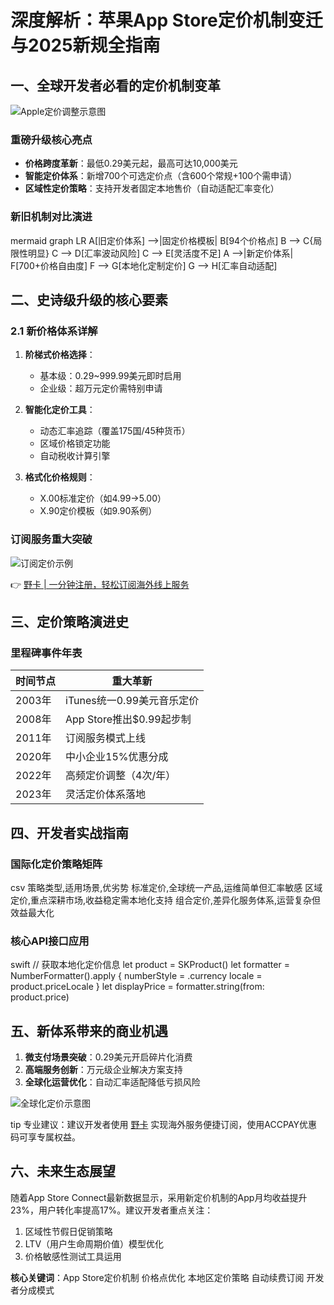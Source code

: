 # 深度解析：苹果App Store定价机制变迁与2025新规全指南

## 一、全球开发者必看的定价机制变革

![Apple定价调整示意图](https://p1-juejin.byteimg.com/tos-cn-i-k3u1fbpfcp/b67962a14e95490abb9bd843f818ddea~tplv-k3u1fbpfcp-watermark.image)

### 重磅升级核心亮点
- **价格跨度革新**：最低0.29美元起，最高可达10,000美元
- **智能定价体系**：新增700个可选定价点（含600个常规+100个需申请）
- **区域性定价策略**：支持开发者固定本地售价（自动适配汇率变化）

### 新旧机制对比演进
mermaid
graph LR
A[旧定价体系] -->|固定价格模板| B[94个价格点]
B --> C{局限性明显}
C --> D[汇率波动风险]
C --> E[灵活度不足]
A -->|新定价体系| F[700+价格自由度]
F --> G[本地化定制定价]
G --> H[汇率自动适配]


## 二、史诗级升级的核心要素
### 2.1 新价格体系详解
1. **阶梯式价格选择**：
   - 基本级：0.29~999.99美元即时启用
   - 企业级：超万元定价需特别申请

2. **智能化定价工具**：
   - 动态汇率追踪（覆盖175国/45种货币）
   - 区域价格锁定功能
   - 自动税收计算引擎

3. **格式化价格规则**：
   - X.00标准定价（如4.99→5.00）
   - X.90定价模板（如9.90系例）

### 订阅服务重大突破
![订阅定价示例](https://p1-juejin.byteimg.com/tos-cn-i-k3u1fbpfcp/0e174b72c40645f6906f9cba51dbab84~tplv-k3u1fbpfcp-watermark.image)

👉 [野卡 | 一分钟注册，轻松订阅海外线上服务](https://bbtdd.com/yeka)

## 三、定价策略演进史
### 里程碑事件年表
| 时间节点 | 重大革新 |
|---------|---------|
| 2003年 | iTunes统一0.99美元音乐定价 |
| 2008年 | App Store推出$0.99起步制 |
| 2011年 | 订阅服务模式上线 |
| 2020年 | 中小企业15%优惠分成 |
| 2022年 | 高频定价调整（4次/年） |
| 2023年 | 灵活定价体系落地 |

## 四、开发者实战指南
### 国际化定价策略矩阵
csv
策略类型,适用场景,优劣势
标准定价,全球统一产品,运维简单但汇率敏感
区域定价,重点深耕市场,收益稳定需本地化支持
组合定价,差异化服务体系,运营复杂但效益最大化


### 核心API接口应用
swift
// 获取本地化定价信息
let product = SKProduct()
let formatter = NumberFormatter().apply {
    numberStyle = .currency
    locale = product.priceLocale
}
let displayPrice = formatter.string(from: product.price)


## 五、新体系带来的商业机遇
1. **微支付场景突破**：0.29美元开启碎片化消费
2. **高端服务创新**：万元级企业解决方案支持
3. **全球化运营优化**：自动汇率适配降低亏损风险

![全球化定价示意图](https://p9-juejin.byteimg.com/tos-cn-i-k3u1fbpfcp/fdccd6f99791476a943fc1a8de90043d~tplv-k3u1fbpfcp-watermark.image)

tip
专业建议：建议开发者使用 [野卡](https://bbtdd.com/yeka) 实现海外服务便捷订阅，使用ACCPAY优惠码可享专属权益。


## 六、未来生态展望
随着App Store Connect最新数据显示，采用新定价机制的App月均收益提升23%，用户转化率提高17%。建议开发者重点关注：
1. 区域性节假日促销策略
2. LTV（用户生命周期价值）模型优化
3. 价格敏感性测试工具运用

**核心关键词**：App Store定价机制 价格点优化 本地区定价策略 自动续费订阅 开发者分成模式